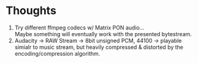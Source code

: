 # Thoughts

1. Try different ffmpeg codecs w/ Matrix PON audio... \
Maybe something will eventually work with the presented bytestream.
2. Audacity -> RAW Stream -> 8bit unsigned PCM, 44100 -> playable simialr to music stream, but heavily compressed & distorted by the encoding/compression algorithm. 